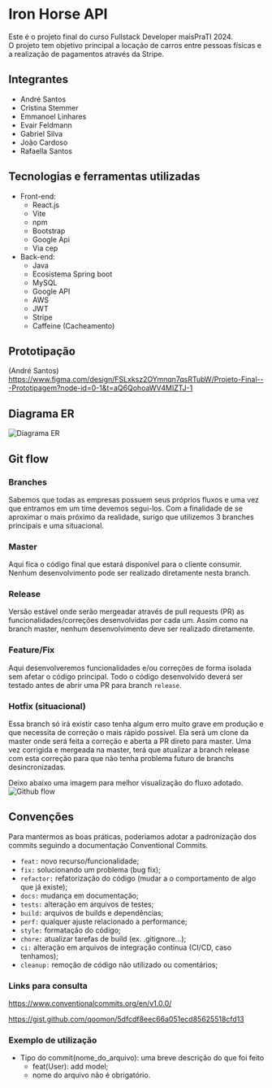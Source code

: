 # Iron Horse API

Este é o projeto final do curso Fullstack Developer maisPraTI 2024.<br/>
O projeto tem objetivo principal a locação de carros entre pessoas físicas e a realização de pagamentos através da Stripe.

## Integrantes
- André Santos
- Cristina Stemmer
- Emmanoel Linhares
- Evair Feldmann
- Gabriel Silva
- João Cardoso
- Rafaella Santos


## Tecnologias e ferramentas utilizadas
- Front-end:
    - React.js
    - Vite
    - npm
    - Bootstrap
    - Google Api
    - Via cep
- Back-end:
    - Java
    - Ecosistema Spring boot
    - MySQL
    - Google API
    - AWS
    - JWT
    - Stripe
    - Caffeine (Cacheamento)


## Prototipação
(André Santos)
https://www.figma.com/design/FSLxksz2OYmnqn7qsRTubW/Projeto-Final---Prototipagem?node-id=0-1&t=aQ6QohoaWV4MIZTJ-1

## Diagrama ER
![Diagrama ER](https://imgur.com/tlYL4Sd)


## Git flow
### Branches

Sabemos que todas as empresas possuem seus próprios fluxos e uma vez que entramos em um time devemos segui-los. Com a finalidade de se aproximar o mais próximo da realidade, surigo que utilizemos 3 branches principais e uma situacional.

### Master

Aqui fica o código final que estará disponível para o cliente consumir. Nenhum desenvolvimento pode ser realizado diretamente nesta branch.

### Release

Versão estável onde serão mergeadar através de pull requests (PR) as funcionalidades/correções desenvolvidas por cada um. Assim como na branch master, nenhum desenvolvimento deve ser realizado diretamente.

### Feature/Fix

Aqui desenvolveremos funcionalidades e/ou correções de forma isolada sem afetar o código principal. Todo o código desenvolvido deverá ser testado antes de abrir uma PR para branch `release`.

### Hotfix (situacional)

Essa branch só irá existir caso tenha algum erro muito grave em produção e que necessita de correção o mais rápido possível. Ela será um clone da master onde será feita a correção e aberta a PR direto para master. Uma vez corrigida e mergeada na master, terá que atualizar a branch release com esta correção para que não tenha problema futuro de branchs desincronizadas.

Deixo abaixo uma imagem para melhor visualização do fluxo adotado.<br/>
![Github flow](https://imgur.com/a/4uILx8R)

## Convenções

Para mantermos as boas práticas, poderiamos adotar a padronização dos commits seguindo a documentação Conventional Commits.

- `feat:` novo recurso/funcionalidade;
- `fix:` solucionando um problema (bug fix);
- `refactor:` refatorização do código (mudar a o comportamento de algo que já existe);
- `docs:` mudança em documentação;
- `tests:` alteração em arquivos de testes;
- `build:` arquivos de builds e dependências;
- `perf:` qualquer ajuste relacionado a performance;
- `style:` formatação do código;
- `chore:` atualizar tarefas de build (ex. .gitignore…);
- `ci:` alteração em arquivos de integração contínua (CI/CD, caso tenhamos);
- `cleanup:` remoção de código não utilizado ou comentários;

### Links para consulta

https://www.conventionalcommits.org/en/v1.0.0/

https://gist.github.com/qoomon/5dfcdf8eec66a051ecd85625518cfd13

### Exemplo de utilização

- Tipo do commit(nome_do_arquivo): uma breve descrição do que foi feito
    - feat(User): add model;
    - nome do arquivo não é obrigatório.
